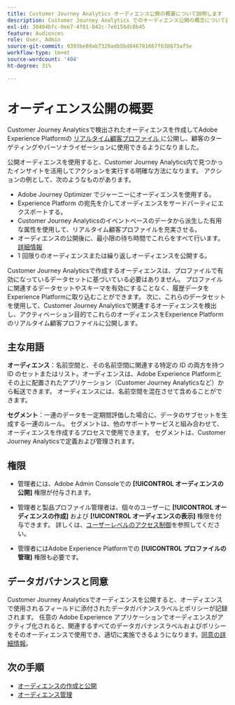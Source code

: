 ```yaml
---
title: Customer Journey Analytics オーディエンス公開の概要について説明します
description: Customer Journey Analytics でのオーディエンス公開の概念について説明します
exl-id: 30404bfc-0ee7-4f01-842c-7e6156dc0b45
feature: Audiences
role: User, Admin
source-git-commit: 9393be88ab7320adb5bd046701667f638673af5e
workflow-type: tm+mt
source-wordcount: '404'
ht-degree: 31%

---
```


# オーディエンス公開の概要

Customer Journey Analyticsで検出されたオーディエンスを作成してAdobe Experience Platformの [ リアルタイム顧客プロファイル ](https://experienceleague.adobe.com/docs/experience-platform/profile/home.html?lang=ja) に公開し、顧客のターゲティングやパーソナライゼーションに使用できるようになりました。

公開オーディエンスを使用すると、Customer Journey Analytics内で見つかったインサイトを活用してアクションを実行する明確な方法になります。 アクションの例として、次のようなものがあります。

* Adobe Journey Optimizer でジャーニーにオーディエンスを使用する。
* Experience Platform の宛先を介してオーディエンスをサードパーティにエクスポートする。
* Customer Journey Analyticsのイベントベースのデータから派生した有用な属性を使用して、リアルタイム顧客プロファイルを充実させる。
* オーディエンスの公開後に、最小限の待ち時間でこれらをすべて行います。[詳細情報](https://experienceleague.adobe.com/docs/analytics-platform/using/cja-components/audiences/publish.html#latency)
* 1 回限りのオーディエンスまたは繰り返しオーディエンスを公開する。

Customer Journey Analyticsで作成するオーディエンスは、プロファイルで有効になっているデータセットに基づいている必要はありません。 プロファイルに関連するデータセットやスキーマを有効にすることなく、履歴データをExperience Platformに取り込むことができます。 次に、これらのデータセットを使用して、Customer Journey Analyticsで関連するオーディエンスを検出し、アクティベーション目的でこれらのオーディエンスをExperience Platformのリアルタイム顧客プロファイルに公開します。

## 主な用語

**オーディエンス**：名前空間と、その名前空間に関連する特定の ID の両方を持つ ID のセットまたはリスト。オーディエンスは、Adobe Experience Platformとその上に配置されたアプリケーション（Customer Journey Analyticsなど）から転送できます。 オーディエンスには、名前空間を混在させて含めることができます。

**セグメント**：一連のデータを一定期間評価した場合に、データのサブセットを生成する一連のルール。 セグメントは、他のサポートサービスと組み合わせて、オーディエンスを作成するプロセスで使用できます。 セグメントは、Customer Journey Analyticsで定義および管理されます。

## 権限

* 管理者には、Adobe Admin Consoleでの **[!UICONTROL オーディエンスの公開]** 権限が付与されます。

* 管理者と製品プロファイル管理者は、個々のユーザーに **[!UICONTROL オーディエンスの作成]** および **[!UICONTROL オーディエンスの表示]** 権限を付与できます。 詳しくは、[ユーザーレベルのアクセス制御](/help/technotes/access-control.md#user-level-access)を参照してください。

* 管理者にはAdobe Experience Platformでの **[!UICONTROL プロファイルの管理]** 権限も必要です。

## データガバナンスと同意

Customer Journey Analyticsでオーディエンスを公開すると、オーディエンスで使用されるフィールドに添付されたデータガバナンスラベルとポリシーが記録されます。  任意の Adobe Experience アプリケーションでオーディエンスがアクティブ化されると、関連するすべてのデータガバナンスラベルおよびポリシーをそのオーディエンスで使用でき、適切に実施できるようになります。[同意の詳細情報](https://experienceleague.adobe.com/docs/experience-platform/data-governance/policies/user-guide.html?lang=ja#consent-policy)。

## 次の手順

* [オーディエンスの作成と公開](/help/components/audiences/publish.md)
* [オーディエンス管理](/help/components/audiences/manage.md)
